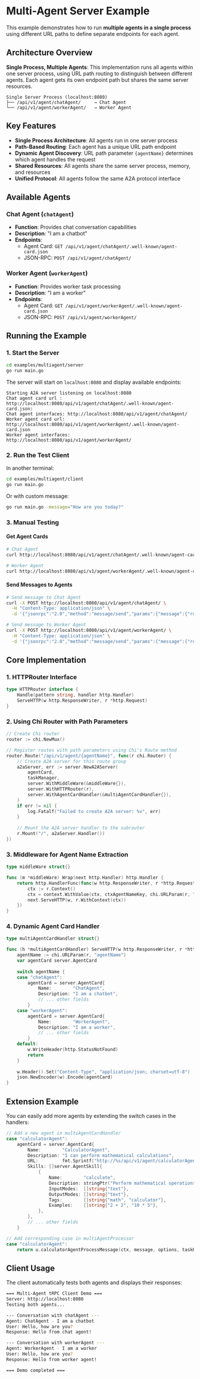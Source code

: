 # Multi-Agent Server Example

This example demonstrates how to run **multiple agents in a single process** using different URL paths to define separate endpoints for each agent.

## Architecture Overview

**Single Process, Multiple Agents**: This implementation runs all agents within one server process, using URL path routing to distinguish between different agents. Each agent gets its own endpoint path but shares the same server resources.

```
Single Server Process (localhost:8080)
├── /api/v1/agent/chatAgent/     → Chat Agent
└── /api/v1/agent/workerAgent/   → Worker Agent  
```

## Key Features

- **Single Process Architecture**: All agents run in one server process
- **Path-Based Routing**: Each agent has a unique URL path endpoint
- **Dynamic Agent Discovery**: URL path parameter `{agentName}` determines which agent handles the request
- **Shared Resources**: All agents share the same server process, memory, and resources
- **Unified Protocol**: All agents follow the same A2A protocol interface

## Available Agents

### Chat Agent (`chatAgent`)
- **Function**: Provides chat conversation capabilities
- **Description**: "I am a chatbot"
- **Endpoints**: 
  - Agent Card: `GET /api/v1/agent/chatAgent/.well-known/agent-card.json`
  - JSON-RPC: `POST /api/v1/agent/chatAgent/`

### Worker Agent (`workerAgent`)
- **Function**: Provides worker task processing
- **Description**: "I am a worker"
- **Endpoints**:
  - Agent Card: `GET /api/v1/agent/workerAgent/.well-known/agent-card.json`
  - JSON-RPC: `POST /api/v1/agent/workerAgent/`

## Running the Example

### 1. Start the Server
```bash
cd examples/multiagent/server
go run main.go
```

The server will start on `localhost:8080` and display available endpoints:
```
Starting A2A server listening on localhost:8080
Chat agent card url : http://localhost:8080/api/v1/agent/chatAgent/.well-known/agent-card.json:
Chat agent interfaces: http://localhost:8080/api/v1/agent/chatAgent/
Worker agent card url: http://localhost:8080/api/v1/agent/workerAgent/.well-known/agent-card.json
Worker agent interfaces: http://localhost:8080/api/v1/agent/workerAgent/
```

### 2. Run the Test Client
In another terminal:
```bash
cd examples/multiagent/client
go run main.go
```

Or with custom message:
```bash
go run main.go -message="How are you today?"
```

### 3. Manual Testing

#### Get Agent Cards
```bash
# Chat Agent
curl http://localhost:8080/api/v1/agent/chatAgent/.well-known/agent-card.json

# Worker Agent
curl http://localhost:8080/api/v1/agent/workerAgent/.well-known/agent-card.json
```

#### Send Messages to Agents
```bash
# Send message to Chat Agent
curl -X POST http://localhost:8080/api/v1/agent/chatAgent/ \
  -H "Content-Type: application/json" \
  -d '{"jsonrpc":"2.0","method":"message/send","params":{"message":{"role":"user","kind":"message","messageId":"test-123","parts":[{"kind":"text","text":"Hello!"}]}},"id":1}'

# Send message to Worker Agent
curl -X POST http://localhost:8080/api/v1/agent/workerAgent/ \
  -H "Content-Type: application/json" \
  -d '{"jsonrpc":"2.0","method":"message/send","params":{"message":{"role":"user","kind":"message","messageId":"test-456","parts":[{"kind":"text","text":"What can you do?"}]}},"id":1}'
```

## Core Implementation

### 1. HTTPRouter Interface
```go
type HTTPRouter interface {
    Handle(pattern string, handler http.Handler)
    ServeHTTP(w http.ResponseWriter, r *http.Request)
}
```

### 2. Using Chi Router with Path Parameters
```go
// Create Chi router
router := chi.NewMux()

// Register routes with path parameters using Chi's Route method
router.Route("/api/v1/agent/{agentName}", func(r chi.Router) {
    // Create A2A server for this route group
    a2aServer, err := server.NewA2AServer(
        agentCard,
        taskManager,
        server.WithMiddleWare(&middleWare{}),
        server.WithHTTPRouter(r),
        server.WithAgentCardHandler(&multiAgentCardHandler{}),
    )
    if err != nil {
        log.Fatalf("Failed to create A2A server: %v", err)
    }
    
    // Mount the A2A server handler to the subrouter
    r.Mount("/", a2aServer.Handler())
})
```

### 3. Middleware for Agent Name Extraction
```go
type middleWare struct{}

func (m *middleWare) Wrap(next http.Handler) http.Handler {
    return http.HandlerFunc(func(w http.ResponseWriter, r *http.Request) {
        ctx := r.Context()
        ctx = context.WithValue(ctx, ctxAgentNameKey, chi.URLParam(r, "agentName"))
        next.ServeHTTP(w, r.WithContext(ctx))
    })
}
```

### 4. Dynamic Agent Card Handler
```go
type multiAgentCardHandler struct{}

func (h *multiAgentCardHandler) ServeHTTP(w http.ResponseWriter, r *http.Request) {
    agentName := chi.URLParam(r, "agentName")
    var agentCard server.AgentCard
    
    switch agentName {
    case "chatAgent":
        agentCard = server.AgentCard{
            Name:        "ChatAgent",
            Description: "I am a chatbot",
            // ... other fields
        }
    case "workerAgent":
        agentCard = server.AgentCard{
            Name:        "WorkerAgent",
            Description: "I am a worker",
            // ... other fields
        }
    default:
        w.WriteHeader(http.StatusNotFound)
        return
    }
    
    w.Header().Set("Content-Type", "application/json; charset=utf-8")
    json.NewEncoder(w).Encode(agentCard)
}
```

## Extension Example

You can easily add more agents by extending the switch cases in the handlers:

```go
// Add a new agent in multiAgentCardHandler
case "calculatorAgent":
    agentCard = server.AgentCard{
        Name:        "CalculatorAgent",
        Description: "I can perform mathematical calculations",
        URL:         fmt.Sprintf("http://%s/api/v1/agent/calculatorAgent/", *host),
        Skills: []server.AgentSkill{
            {
                Name:        "calculate",
                Description: stringPtr("Perform mathematical operations"),
                InputModes:  []string{"text"},
                OutputModes: []string{"text"},
                Tags:        []string{"math", "calculator"},
                Examples:    []string{"2 + 2", "10 * 5"},
            },
        },
        // ... other fields
    }

// Add corresponding case in multiAgentProcessor
case "calculatorAgent":
    return u.calculatorAgentProcessMessage(ctx, message, options, taskHandler)
```

## Client Usage

The client automatically tests both agents and displays their responses:

```bash
=== Multi-Agent tRPC Client Demo ===
Server: http://localhost:8080
Testing both agents...

--- Conversation with chatAgent ---
Agent: ChatAgent - I am a chatbot
User: Hello, how are you?
Response: Hello from chat agent!

--- Conversation with workerAgent ---
Agent: WorkerAgent - I am a worker
User: Hello, how are you?
Response: Hello from worker agent!

=== Demo completed ===
```
